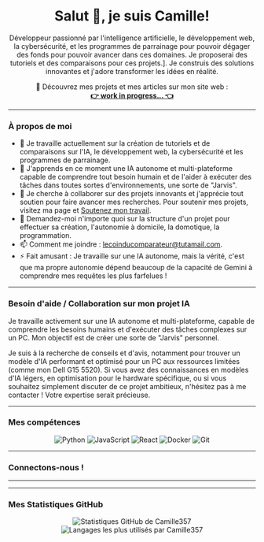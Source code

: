 

<h1 align="center">Salut 👋, je suis Camille!</h1>

<p align="center">
  Développeur passionné par l'intelligence artificielle, le développement web, la cybersécurité, et les programmes de parrainage pour pouvoir dégager des fonds pour pouvoir avancer dans ces domaines. Je proposerai des tutoriels et des comparaisons pour ces projets.].
  Je construis des solutions innovantes et j'adore transformer les idées en réalité.
</p>

<p align="center">
  🚀 Découvrez mes projets et mes articles sur mon site web :
  <br>
  <a href="https://lecoinducomparateur.pages.dev/" target="_blank"><b>👉 work in progress... 👈</b></a>
</p>

---

### À propos de moi

-   🔭 Je travaille actuellement sur la création de tutoriels et de comparaisons sur l'IA, le développement web, la cybersécurité et les programmes de parrainage.
-   🌱 J'apprends en ce moment une IA autonome et multi-plateforme capable de comprendre tout besoin humain et de l'aider à exécuter des tâches dans toutes sortes d'environnements, une sorte de "Jarvis".
-   👯 Je cherche à collaborer sur des projets innovants et j'apprécie tout soutien pour faire avancer mes recherches. Pour soutenir mes projets, visitez ma page et <a href="https://camille357.github.io/Camille357/donations/donate.html" target="_blank" rel=
     "noopener noreferrer">Soutenez mon travail</a>.
-   💬 Demandez-moi n'importe quoi sur la structure d'un projet pour effectuer sa création, l'autonomie à domicile, la domotique, la programmation.
-   📫 Comment me joindre : lecoinducomparateur@tutamail.com.
-   ⚡ Fait amusant : Je travaille sur une IA autonome, mais la vérité, c'est que ma propre autonomie dépend beaucoup de la capacité de Gemini à comprendre mes requêtes les plus farfelues !

---

### Besoin d'aide / Collaboration sur mon projet IA

Je travaille activement sur une IA autonome et multi-plateforme, capable de comprendre les besoins humains et d'exécuter des tâches complexes sur un PC. Mon objectif est de créer une sorte de "Jarvis" personnel.

Je suis à la recherche de conseils et d'avis, notamment pour trouver un modèle d'IA performant et optimisé pour un PC aux ressources limitées (comme mon Dell G15 5520). Si vous avez des connaissances en modèles d'IA légers, en optimisation pour le hardware spécifique, ou si vous souhaitez simplement discuter de ce projet ambitieux, n'hésitez pas à me contacter ! Votre expertise serait précieuse.

---

### Mes compétences

<p align="center">
  <img src="https://img.shields.io/badge/Python-3776AB?style=for-the-badge&logo=python&logoColor=white" alt="Python">
  <img src="https://img.shields.io/badge/JavaScript-F7DF1E?style=for-the-badge&logo=javascript&logoColor=black" alt="JavaScript">
  <img src="https://img.shields.io/badge/React-61DAFB?style=for-the-badge&logo=react&logoColor=black" alt="React">
  <img src="https://img.shields.io/badge/Docker-2496ED?style=for-the-badge&logo=docker&logoColor=white" alt="Docker">
  <img src="https://img.shields.io/badge/Git-F05032?style=for-the-badge&logo=git&logoColor=white" alt="Git">
  
</p>

---

### Connectons-nous !

<p align="center">
  
  
  
</p>

---

---

### Mes Statistiques GitHub

<p align="center">
  <img src="https://github-readme-stats.vercel.app/api?username=Camille357&show_icons=true&theme=radical&hide_border=true&include_all_commits=true&count_private=true" alt="Statistiques GitHub de Camille357" />
  <img src="https://github-readme-stats.vercel.app/api/top-langs/?username=Camille357&layout=compact&theme=radical&hide_border=true&langs_count=8" alt="Langages les plus utilisés par Camille357" />
</p>
